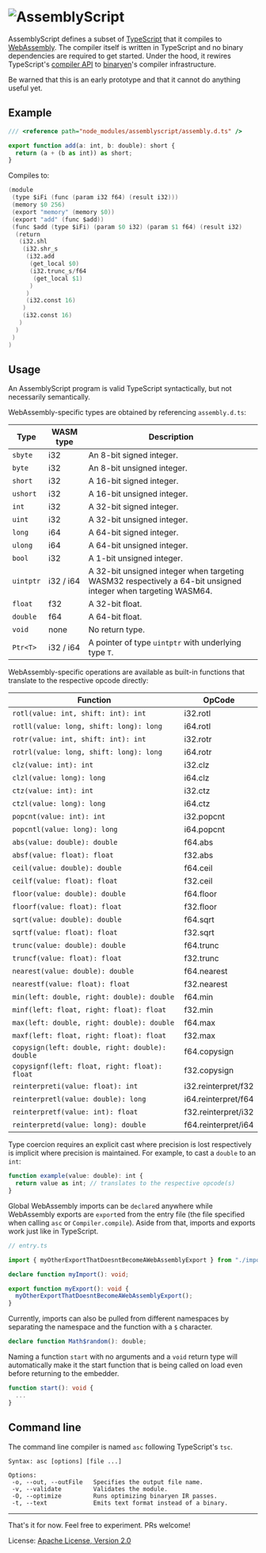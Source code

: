 ![AssemblyScript](https://raw.githubusercontent.com/dcodeIO/AssemblyScript/master/logo.png)
==============
AssemblyScript defines a subset of [TypeScript](https://github.com/Microsoft/TypeScript) that it compiles to [WebAssembly](http://webassembly.org/). The compiler itself is written in TypeScript and no binary dependencies are required to get started. Under the hood, it rewires TypeScript's [compiler API](https://github.com/Microsoft/TypeScript-wiki/blob/master/Using-the-Compiler-API.md) to [binaryen](https://github.com/WebAssembly/binaryen)'s compiler infrastructure.

Be warned that this is an early prototype and that it cannot do anything useful yet.

Example
-------

```ts
/// <reference path="node_modules/assemblyscript/assembly.d.ts" />

export function add(a: int, b: double): short {
  return (a + (b as int)) as short;
}
```

Compiles to:

```s
(module
 (type $iFi (func (param i32 f64) (result i32)))
 (memory $0 256)
 (export "memory" (memory $0))
 (export "add" (func $add))
 (func $add (type $iFi) (param $0 i32) (param $1 f64) (result i32)
  (return
   (i32.shl
    (i32.shr_s
     (i32.add
      (get_local $0)
      (i32.trunc_s/f64
       (get_local $1)
      )
     )
     (i32.const 16)
    )
    (i32.const 16)
   )
  )
 )
)
```

Usage
-----
An AssemblyScript program is valid TypeScript syntactically, but not necessarily semantically.

WebAssembly-specific types are obtained by referencing `assembly.d.ts`:

Type      | WASM type | Description
----------|-----------|-------------
`sbyte`   | i32       | An 8-bit signed integer.
`byte`    | i32       | An 8-bit unsigned integer.
`short`   | i32       | A 16-bit signed integer.
`ushort`  | i32       | A 16-bit unsigned integer.
`int`     | i32       | A 32-bit signed integer.
`uint`    | i32       | A 32-bit unsigned integer.
`long`    | i64       | A 64-bit signed integer.
`ulong`   | i64       | A 64-bit unsigned integer.
`bool`    | i32       | A 1-bit unsigned integer.
`uintptr` | i32 / i64 | A 32-bit unsigned integer when targeting WASM32 respectively a 64-bit unsigned integer when targeting WASM64.
`float`   | f32       | A 32-bit float.
`double`  | f64       | A 64-bit float.
`void`    | none      | No return type.
`Ptr<T>`  | i32 / i64 | A pointer of type `uintptr` with underlying type `T`.

WebAssembly-specific operations are available as built-in functions that translate to the respective opcode directly:

Function                                        | OpCode
------------------------------------------------|----------
`rotl(value: int, shift: int): int`             | i32.rotl
`rotll(value: long, shift: long): long`         | i64.rotl
`rotr(value: int, shift: int): int`             | i32.rotr
`rotrl(value: long, shift: long): long`         | i64.rotr
`clz(value: int): int`                          | i32.clz
`clzl(value: long): long`                       | i64.clz
`ctz(value: int): int`                          | i32.ctz
`ctzl(value: long): long`                       | i64.ctz
`popcnt(value: int): int`                       | i32.popcnt
`popcntl(value: long): long`                    | i64.popcnt
`abs(value: double): double`                    | f64.abs
`absf(value: float): float`                     | f32.abs
`ceil(value: double): double`                   | f64.ceil
`ceilf(value: float): float`                    | f32.ceil
`floor(value: double): double`                  | f64.floor
`floorf(value: float): float`                   | f32.floor
`sqrt(value: double): double`                   | f64.sqrt
`sqrtf(value: float): float`                    | f32.sqrt
`trunc(value: double): double`                  | f64.trunc
`truncf(value: float): float`                   | f32.trunc
`nearest(value: double): double`                | f64.nearest
`nearestf(value: float): float`                 | f32.nearest
`min(left: double, right: double): double`      | f64.min
`minf(left: float, right: float): float`        | f32.min
`max(left: double, right: double): double`      | f64.max
`maxf(left: float, right: float): float`        | f32.max
`copysign(left: double, right: double): double` | f64.copysign
`copysignf(left: float, right: float): float`   | f32.copysign
`reinterpreti(value: float): int`               | i32.reinterpret/f32
`reinterpretl(value: double): long`             | i64.reinterpret/f64
`reinterpretf(value: int): float`               | f32.reinterpret/i32
`reinterpretd(value: long): double`             | f64.reinterpret/i64

Type coercion requires an explicit cast where precision is lost respectively is implicit where precision is maintained. For example, to cast a `double` to an `int`:

```ts
function example(value: double): int {
  return value as int; // translates to the respective opcode(s)
}
```

Global WebAssembly imports can be `declare`d anywhere while WebAssembly exports are `export`ed from the entry file (the file specified when calling `asc` or `Compiler.compile`). Aside from that, imports and exports work just like in TypeScript.

```ts
// entry.ts

import { myOtherExportThatDoesntBecomeAWebAssemblyExport } from "./imported";

declare function myImport(): void;

export function myExport(): void {
  myOtherExportThatDoesntBecomeAWebAssemblyExport();
}
```

Currently, imports can also be pulled from different namespaces by separating the namespace and the function with a `$` character.

```ts
declare function Math$random(): double;
```

Naming a function `start` with no arguments and a `void` return type will automatically make it the start function that is being called on load even before returning to the embedder.

```ts
function start(): void {
  ...
}
```

Command line
------------
The command line compiler is named `asc` following TypeScript's `tsc`.

```
Syntax: asc [options] [file ...]

Options:
 -o, --out, --outFile   Specifies the output file name.
 -v, --validate         Validates the module.
 -O, --optimize         Runs optimizing binaryen IR passes.
 -t, --text             Emits text format instead of a binary.
```

---

That's it for now. Feel free to experiment. PRs welcome!

License: [Apache License, Version 2.0](https://opensource.org/licenses/Apache-2.0)
